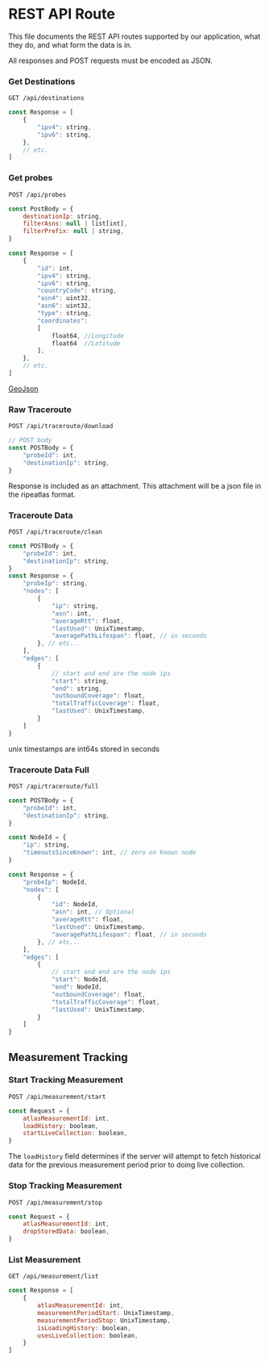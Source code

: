 # REST API Route
This file documents the REST API routes supported by our application, what they do, and what form the data is in.

All responses and POST requests must be encoded as JSON.

### Get Destinations
`GET /api/destinations`

```js
const Response = [
    {
        "ipv4": string,
        "ipv6": string,
    },
    // etc.
]
```

### Get probes
`POST /api/probes`

```js
const PostBody = {
    destinationIp: string,
    filterAsns: null | list[int],
    filterPrefix: null | string,
}

const Response = [
    {
        "id": int,
        "ipv4": string,
        "ipv6": string,
        "countryCode": string,
        "asn4": uint32,
        "asn6": uint32,
        "type": string,
        "coordinates": 
        [
            float64, //Longitude
            float64  //Latitude
        ],
    },
    // etc.
]
```

[GeoJson](https://geojson.org/)

### Raw Traceroute
`POST /api/traceroute/download`

```js
// POST body
const POSTBody = {
    "probeId": int,
    "destinationIp": string,
}
```

Response is included as an attachment. This attachment will be a json file in the ripeatlas format.

### Traceroute Data
`POST /api/traceroute/clean`

```js
const POSTBody = {
    "probeId": int,
    "destinationIp": string,
}
const Response = {
    "probeIp": string,
    "nodes": [
        {
            "ip": string,
            "asn": int,
            "averageRtt": float,
            "lastUsed": UnixTimestamp,
            "averagePathLifespan": float, // in seconds
        }, // etc...
    ],
    "edges": [
        {
            // start and end are the node ips
            "start": string,
            "end": string,
            "outboundCoverage": float,
            "totalTrafficCoverage": float,
            "lastUsed": UnixTimestamp,
        }
    ]
}
```
unix timestamps are int64s stored in seconds

### Traceroute Data Full
`POST /api/traceroute/full`

```js
const POSTBody = {
    "probeId": int,
    "destinationIp": string,
}

const NodeId = {
    "ip": string,
    "timeoutsSinceKnown": int, // zero on known node
}

const Response = {
    "probeIp": NodeId,
    "nodes": [
        {
            "id": NodeId,
            "asn": int, // Optional
            "averageRtt": float,
            "lastUsed": UnixTimestamp,
            "averagePathLifespan": float, // in seconds
        }, // etc...
    ],
    "edges": [
        {
            // start and end are the node ips
            "start": NodeId,
            "end": NodeId,
            "outboundCoverage": float,
            "totalTrafficCoverage": float,
            "lastUsed": UnixTimestamp,
        }
    ]
}
```

## Measurement Tracking
### Start Tracking Measurement
`POST /api/measurement/start`
```js
const Request = {
    atlasMeasurementId: int,
    loadHistory: boolean,
    startLiveCollection: boolean,
}
```
The `loadHistory` field determines if the server will attempt to fetch historical data for the previous measurement period prior to doing live collection.

### Stop Tracking Measurement
`POST /api/measurement/stop`
```js
const Request = {
    atlasMeasurementId: int,
    dropStoredData: boolean,
}
```
### List Measurement
`GET /api/measurement/list`
```js
const Response = [
    {
        atlasMeasurementId: int,
        measurementPeriodStart: UnixTimestamp,
        measurementPeriodStop: UnixTimestamp,
        isLoadingHistory: boolean,
        usesLiveCollection: boolean,
    }
]
```
